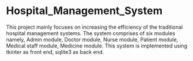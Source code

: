 # Hospital_Management_System
This project mainly focuses on increasing the  efficiency of the traditional hospital management systems. The system  comprises of six modules namely, Admin module, Doctor module, Nurse  module, Patient module, Medical staff module, Medicine module. This  system is implemented using tkinter as front end, sqlite3 as back end.
